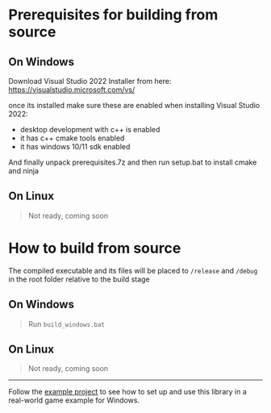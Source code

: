 # Prerequisites for building from source

## On Windows

Download Visual Studio 2022 Installer from here:
https://visualstudio.microsoft.com/vs/

once its installed make sure these are enabled when installing Visual Studio 2022:
- desktop development with c++ is enabled
- it has c++ cmake tools enabled
- it has windows 10/11 sdk enabled

And finally unpack prerequisites.7z and then run setup.bat to install cmake and ninja

## On Linux

> Not ready, coming soon

# How to build from source

The compiled executable and its files will be placed to `/release` and `/debug` in the root folder relative to the build stage

## On Windows

> Run `build_windows.bat`

## On Linux

> Not ready, coming soon

---

Follow the [example project](https://github.com/lost-empire-entertainment/circuit-chan) to see how to set up and use this library in a real-world game example for Windows.
